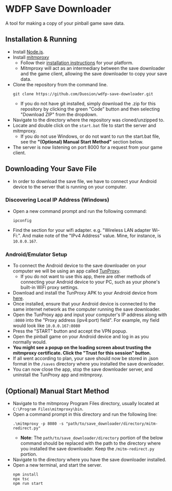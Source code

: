 # WDFP Save Downloader
A tool for making a copy of your pinball game save data.

## Installation & Running
- Install [Node.js](https://nodejs.org/en/download/package-manager).
- Install [mitmproxy](https://mitmproxy.org)
  - Follow their [installation instructions](https://docs.mitmproxy.org/stable/overview-installation/) for your platform.
  - Mitmproxy will act as an intermediary between the save downloader and the game client, allowing the save downloader to copy your save data.
- Clone the repository from the command line.
  ```
  git clone https://github.com/Duosion/wdfp-save-downloader.git
  ```
  - If you do not have git installed, simply download the .zip for this repository by clicking the green "Code" button and then selecting "Download ZIP" from the dropdown.
- Navigate to the directory where the repository was cloned/unzipped to.
- Locate and double click on the ``start.bat`` file to start the server and mitmproxy.
  - If you do not use Windows, or do not want to run the start.bat file, see the **"(Optional) Manual Start Method"** section below.
- The server is now listening on port 8000 for a request from your game client.

## Downloading Your Save File
- In order to download the save file, we have to connect your Android device to the server that is running on your computer.

### Discovering Local IP Address (Windows)
- Open a new command prompt and run the following command:
  ```
  ipconfig
  ```
- Find the section for your wifi adapter. e.g. "Wireless LAN adapter Wi-Fi:". And make note of the "IPv4 Address" value. Mine, for instance, is ``10.0.0.167``.

### Android/Emulator Setup
- To connect the Android device to the save downloader on your computer we will be using an app called [TunProxy](https://github.com/raise-isayan/TunProxy). 
  - If you do not want to use this app, there are other methods of connecting your Android device to your PC, such as your phone's built-in WiFi proxy settings.
- Download and install the TunProxy APK to your Android device from [here](https://github.com/yogkin/HttpProxy/releases/tag/1.0.1).
- Once installed, ensure that your Android device is connected to the same internet network as the computer running the save downloader.
- Open the TunProxy app and input your computer's IP address along with ``:8080`` into the "Proxy address (ipv4:port) field". For example, my field would look like ``10.0.0.167:8080``
- Press the "START" button and accept the VPN popup.
- Open the pinball game on your Android device and log in as you normally would.
- **You might see a popup on the loading screen about trusting the mitmproxy certificate. Click the "Trust for this session" button.**
- If all went according to plan, your save should now be stored in .json format in the ``/saves`` directory where you installed the save downloader.
- You can now close the app, stop the save downloader server, and uninstall the TunProxy app and mitmproxy.

## (Optional) Manual Start Method
- Navigate to the mitmproxy Program Files directory, usually located at ``C:\Program Files\mitmproxy\bin``.
- Open a command prompt in this directory and run the following line:
  ```
  .\mitmproxy -p 8080 -s "path/to/save_downloader/directory/mitm-redirect.py"
  ```
    - **Note**: The ``path/to/save_downloader/directory`` portion of the below command should be replaced with the path to the directory where you installed the save downloader. Keep the ``/mitm-redirect.py`` portion.
- Navigate to the directory where you have the save downloader installed. 
- Open a new terminal, and start the server.
  ```
  npm install
  npx tsc
  npm run start
  ```